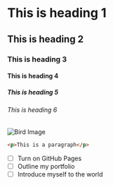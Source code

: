 # This is heading 1
## This is heading 2
### This is heading 3
#### This is heading 4
##### This is heading 5
###### This is heading 6




![Bird Image](https://2.img-dpreview.com/files/p/E~C1000x0S4000x4000T1200x1200~articles/3925134721/0266554465.jpeg)




``` html
<p>This is a paragraph</p>
```

- [ ] Turn on GitHub Pages
- [ ] Outline my portfolio
- [ ] Introduce myself to the world
